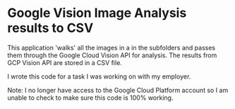 # Google Vision Image Analysis results to CSV

This application 'walks' all the images in a in the subfolders and passes them through the Google Cloud Vision API for analysis. The results from GCP Vision API are stored in a CSV file.

I wrote this code for a task I was working on with my employer.

Note: I no longer have access to the Google Cloud Platform account so I am unable to check to make sure this code is 100% working.
